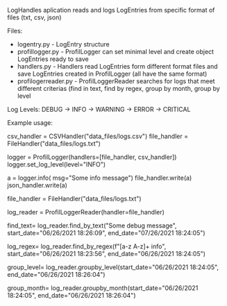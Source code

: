 LogHandles aplication reads and logs LogEntries from specific format of files (txt, csv, json)

Files:
- logentry.py - LogEntry structure 
- profillogger.py - ProfilLogger can set minimal level and create object LogEntries ready to save
- handlers.py - Handlers read LogEntries form different format files and save LogEntries created in ProfilLogger (all have the same format)
- profilogerreader.py - ProfilLoggerReader searches for logs that meet different criterias (find in text, find by regex, group by month, group by level

Log Levels:
DEBUG -> INFO -> WARNING -> ERROR -> CRITICAL

Example usage:

csv_handler = CSVHandler("data_files/logs.csv")
file_handler = FileHandler("data_files/logs.txt")

logger = ProfilLogger(handlers=[file_handler, csv_handler])
logger.set_log_level(level="INFO")

a = logger.info( msg="Some info message")
file_handler.write(a)
json_handler.write(a)

file_handler = FileHandler("data_files/logs.txt")

log_reader = ProfilLoggerReader(handler=file_handler)

find_text= log_reader.find_by_text("Some debug message", start_date="06/26/2021 18:26:09", end_date="07/26/2021 18:24:05")

log_regex= log_reader.find_by_regex(f"[a-z A-z]+ info", start_date="06/26/2021 18:23:56", end_date="06/26/2021 18:24:05")

group_level= log_reader.groupby_level(start_date="06/26/2021 18:24:05", end_date="06/26/2021 18:26:04")

group_month= log_reader.groupby_month(start_date="06/26/2021 18:24:05", end_date="06/26/2021 18:26:04")
